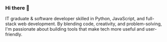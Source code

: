 ### Hi there 👋

IT graduate & software developer skilled in Python, JavaScript, and full-stack web development. By blending code, creativity, and problem-solving, I'm passionate about building tools that make tech more useful and user-friendly.

<!--
**Gnvd21/Gnvd21** is a ✨ _special_ ✨ repository because its `README.md` (this file) appears on your GitHub profile.

Here are some ideas to get you started:

- 🔭 I’m currently working on ...
- 🌱 I’m currently learning ...
- 👯 I’m looking to collaborate on ...
- 🤔 I’m looking for help with ...
- 💬 Ask me about ...
- 📫 How to reach me: ...
- 😄 Pronouns: ...
- ⚡ Fun fact: ...
-->
